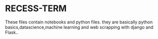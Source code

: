 # RECESS-TERM
These files contain notebooks and python files.
they are basically python basics,datascience,machine learning and web scrapping with django and Flask..
